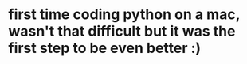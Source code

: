 # first time coding python on a mac, wasn't that difficult but it was the first step to be even better :) 
